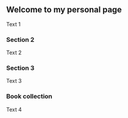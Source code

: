 ## Welcome to my personal page

Text 1

### Section 2

Text 2

### Section 3

Text 3

### Book collection

Text 4
